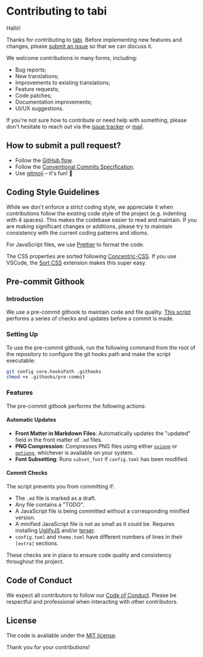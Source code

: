 # Contributing to tabi

Halló!

Thanks for contributing to [tabi](https://github.com/welpo/tabi). Before implementing new features and changes, please [submit an issue](https://github.com/welpo/tabi/issues/new) so that we can discuss it.

We welcome contributions in many forms, including:

- Bug reports;
- New translations;
- Improvements to existing translations;
- Feature requests;
- Code patches;
- Documentation improvements;
- UI/UX suggestions.

If you're not sure how to contribute or need help with something, please don't hesitate to reach out via the [issue tracker](https://github.com/welpo/tabi/issues) or [mail](mailto:tabi@osc.garden?subject=[GitHub]%20tabi).

## How to submit a pull request?

- Follow the [GitHub flow](https://guides.github.com/introduction/flow/).
- Follow the [Conventional Commits Specification](https://www.conventionalcommits.org/en/v1.0.0/).
- Use [gitmoji](https://gitmoji.dev/) – it's fun! 🫶

## Coding Style Guidelines

While we don't enforce a strict coding style, we appreciate it when contributions follow the existing code style of the project (e.g. indenting with 4 spaces). This makes the codebase easier to read and maintain. If you are making significant changes or additions, please try to maintain consistency with the current coding patterns and idioms.

For JavaScript files, we use [Prettier](https://prettier.io/) to format the code.

The CSS properties are sorted following [Concentric-CSS](https://github.com/brandon-rhodes/Concentric-CSS). If you use VSCode, the [Sort CSS](https://marketplace.visualstudio.com/items?itemName=piyushsarkar.sort-css-properties) extension makes this super easy.

## Pre-commit Githook

### Introduction

We use a pre-commit githook to maintain code and file quality. [This script](https://github.com/welpo/tabi/blob/main/.githooks/pre-commit) performs a series of checks and updates before a commit is made.

### Setting Up

To use the pre-commit githook, run the following command from the root of the repository to configure the git hooks path and make the script executable:

```bash
git config core.hooksPath .githooks
chmod +x .githooks/pre-commit
```

### Features

The pre-commit githook performs the following actions:

#### Automatic Updates

- **Front Matter in Markdown Files**: Automatically updates the "updated" field in the front matter of `.md` files.
- **PNG Compression**: Compresses PNG files using either [`oxipng`](https://github.com/shssoichiro/oxipng) or [`optipng`](https://optipng.sourceforge.net/), whichever is available on your system.
- **Font Subsetting**: Runs `subset_font` if `config.toml` has been modified.

#### Commit Checks

The script prevents you from committing if:

- The `.md` file is marked as a draft.
- Any file contains a "TODO".
- A JavaScript file is being committed without a corresponding minified version.
- A minified JavaScript file is not as small as it could be. Requires installing [UglifyJS](https://github.com/mishoo/UglifyJS) and/or [terser](https://github.com/terser/terser).
- `config.toml` and `theme.toml` have different numbers of lines in their `[extra]` sections.

These checks are in place to ensure code quality and consistency throughout the project.

## Code of Conduct

We expect all contributors to follow our [Code of Conduct](./CODE_OF_CONDUCT.md). Please be respectful and professional when interacting with other contributors.

## License

The code is available under the [MIT license](./LICENSE).

Thank you for your contributions!
